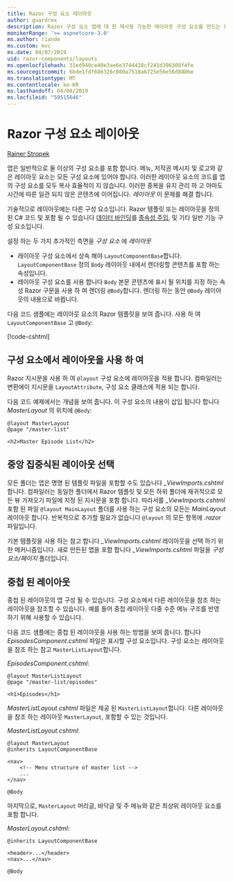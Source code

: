 ```yaml
---
title: Razor 구성 요소 레이아웃
author: guardrex
description: Razor 구성 요소 앱에 대 한 재사용 가능한 레이아웃 구성 요소를 만드는 방법에 알아봅니다.
monikerRange: '>= aspnetcore-3.0'
ms.author: riande
ms.custom: mvc
ms.date: 04/07/2019
uid: razor-components/layouts
ms.openlocfilehash: 31ed940ce40e3ae6e3744418cf241d396308f4fe
ms.sourcegitcommit: 6bde1fdf686326c080a7518a6725e56e56d8886e
ms.translationtype: MT
ms.contentlocale: ko-KR
ms.lasthandoff: 04/08/2019
ms.locfileid: "59515646"
---
```

# <a name="razor-components-layouts"></a>Razor 구성 요소 레이아웃

[Rainer Stropek](https://www.timecockpit.com)

앱은 일반적으로 둘 이상의 구성 요소를 포함 합니다. 메뉴, 저작권 메시지 및 로고와 같은 레이아웃 요소는 모든 구성 요소에 있어야 합니다. 이러한 레이아웃 요소의 코드를 앱의 구성 요소를 모두 복사 효율적이 지 않습니다. 이러한 중복을 유지 관리 하 고 아마도 시간에 따른 일관 되지 않은 콘텐츠에 이어집니다. *레이아웃* 이 문제를 해결 합니다.

기술적으로 레이아웃에는 다른 구성 요소입니다. Razor 템플릿 또는 레이아웃을 정의 된 C# 코드 및 포함 될 수 있습니다 [데이터 바인딩](xref:razor-components/components#data-binding)를 [종속성 주입](xref:razor-components/dependency-injection), 및 기타 일반 기능 구성 요소입니다.

설정 하는 두 가지 추가적인 측면을 *구성 요소* 에 *레이아웃*

* 레이아웃 구성 요소에서 상속 해야 `LayoutComponentBase`합니다. `LayoutComponentBase` 정의 `Body` 레이아웃 내에서 렌더링할 콘텐츠를 포함 하는 속성입니다.
* 레이아웃 구성 요소를 사용 합니다 `Body` 본문 콘텐츠에 표시 될 위치를 지정 하는 속성 Razor 구문을 사용 하 여 렌더링 `@Body`합니다. 렌더링 하는 동안 `@Body` 레이아웃의 내용으로 바뀝니다.

다음 코드 샘플에는 레이아웃 요소의 Razor 템플릿을 보여 줍니다. 사용 하 여 `LayoutComponentBase` 고 `@Body`:

[!code-cshtml[](layouts/sample_snapshot/3.x/MasterLayout.cshtml)]

## <a name="use-a-layout-in-a-component"></a>구성 요소에서 레이아웃을 사용 하 여

Razor 지시문을 사용 하 여 `@layout` 구성 요소에 레이아웃을 적용 합니다. 컴파일러는 변환에이 지시문을 `LayoutAttribute`, 구성 요소 클래스에 적용 되는 합니다.

다음 코드 예제에서는 개념을 보여 줍니다. 이 구성 요소의 내용이 삽입 됩니다 합니다 *MasterLayout* 의 위치에 `@Body`:

```cshtml
@layout MasterLayout
@page "/master-list"

<h2>Master Episode List</h2>
```

## <a name="centralized-layout-selection"></a>중앙 집중식된 레이아웃 선택

모든 폴더는 앱은 명명 된 템플릿 파일을 포함할 수도 있습니다 *_ViewImports.cshtml*합니다. 컴파일러는 동일한 폴더에서 Razor 템플릿 및 모든 하위 폴더에 재귀적으로 모든 뷰 가져오기 파일에 지정 된 지시문을 포함 합니다. 따라서를 *_ViewImports.cshtml* 포함 된 파일 `@layout MainLayout` 폴더를 사용 하는 구성 요소의 모든는 *MainLayout* 레이아웃 합니다. 반복적으로 추가할 필요가 없습니다 `@layout` 의 모든 항목에 *.razor* 파일입니다.

기본 템플릿을 사용 하는 참고 합니다 *_ViewImports.cshtml* 레이아웃을 선택 하기 위한 메커니즘입니다. 새로 만든된 앱을 포함 합니다 *_ViewImports.cshtml* 파일을 *구성 요소/페이지* 폴더입니다.

## <a name="nested-layouts"></a>중첩 된 레이아웃

중첩 된 레이아웃의 앱 구성 될 수 있습니다. 구성 요소에서 다른 레이아웃을 참조 하는 레이아웃을 참조할 수 있습니다. 예를 들어 중첩 레이아웃 다중 수준 메뉴 구조를 반영 하기 위해 사용할 수 있습니다.

다음 코드 샘플에는 중첩 된 레이아웃을 사용 하는 방법을 보여 줍니다. 합니다 *EpisodesComponent.cshtml* 파일은 표시할 구성 요소입니다. 구성 요소는 레이아웃을 참조 하는 참고 `MasterListLayout`합니다.

*EpisodesComponent.cshtml*:

```cshtml
@layout MasterListLayout
@page "/master-list/episodes"

<h1>Episodes</h1>
```

*MasterListLayout.cshtml* 파일은 제공 된 `MasterListLayout`합니다. 다른 레이아웃을 참조 하는 레이아웃 `MasterLayout`, 포함할 수 있는 것입니다.

*MasterListLayout.cshtml*:

```cshtml
@layout MasterLayout
@inherits LayoutComponentBase

<nav>
    <!-- Menu structure of master list -->
    ...
</nav>

@Body
```

마지막으로, `MasterLayout` 머리글, 바닥글 및 주 메뉴와 같은 최상위 레이아웃 요소를 포함 합니다.

*MasterLayout.cshtml*:

```cshtml
@inherits LayoutComponentBase

<header>...</header>
<nav>...</nav>

@Body
```
